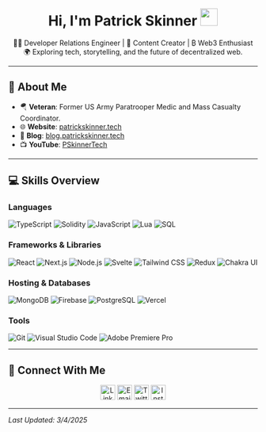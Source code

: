 <h1 align="center"><b>Hi, I'm Patrick Skinner</b> <img src="https://media.giphy.com/media/hvRJCLFzcasrR4ia7z/giphy.gif" width="35"></h1>

<p align="center">
  👨‍💻 Developer Relations Engineer | 🎥 Content Creator | ₿ Web3 Enthusiast <br>
  🌍 Exploring tech, storytelling, and the future of decentralized web.
</p>

---

## 🌟 About Me

- 🪂 **Veteran**: Former US Army Paratrooper Medic and Mass Casualty Coordinator.
- 🌐 **Website**: [patrickskinner.tech](https://patrickskinner.tech)
- 📝 **Blog**: [blog.patrickskinner.tech](https://blog.patrickskinner.tech)
- 📺 **YouTube**: [PSkinnerTech](https://youtube.com/@PSkinnerTech)

---

## 💻 Skills Overview

### **Languages**
![TypeScript](https://img.shields.io/badge/TypeScript-007ACC?style=for-the-badge&logo=typescript&logoColor=white)
![Solidity](https://img.shields.io/badge/Solidity-%23363636.svg?style=for-the-badge&logo=solidity&logoColor=white)
![JavaScript](https://img.shields.io/badge/JavaScript-F7DF1E?style=for-the-badge&logo=javascript&logoColor=black)
![Lua](https://img.shields.io/badge/Lua-2C2D72?style=for-the-badge&logo=lua&logoColor=white)
![SQL](https://img.shields.io/badge/SQL-336791?style=for-the-badge&logo=postgresql&logoColor=white)

### **Frameworks & Libraries**
![React](https://img.shields.io/badge/React-20232A?style=for-the-badge&logo=react&logoColor=61DAFB)
![Next.js](https://img.shields.io/badge/Next.js-000000?style=for-the-badge&logo=next.js&logoColor=white)
![Node.js](https://img.shields.io/badge/Node.js-339933?style=for-the-badge&logo=nodedotjs&logoColor=white)
![Svelte](https://img.shields.io/badge/Svelte-4A4A55?style=for-the-badge&logo=svelte&logoColor=FF3E00)
![Tailwind CSS](https://img.shields.io/badge/Tailwind_CSS-38B2AC?style=for-the-badge&logo=tailwind-css&logoColor=white)
![Redux](https://img.shields.io/badge/Redux-593D88?style=for-the-badge&logo=redux&logoColor=white)
![Chakra UI](https://img.shields.io/badge/Chakra%20UI-4ED1C5?style=for-the-badge&logo=chakraui&logoColor=white)

### **Hosting & Databases**
![MongoDB](https://img.shields.io/badge/MongoDB-4EA94B?style=for-the-badge&logo=mongodb&logoColor=white)
![Firebase](https://img.shields.io/badge/Firebase-039BE5?style=for-the-badge&logo=Firebase&logoColor=white)
![PostgreSQL](https://img.shields.io/badge/PostgreSQL-336791?style=for-the-badge&logo=postgresql&logoColor=white)
![Vercel](https://img.shields.io/badge/Vercel-%23000000.svg?style=for-the-badge&logo=vercel&logoColor=white)

### **Tools**
![Git](https://img.shields.io/badge/git-%23F05033.svg?style=for-the-badge&logo=git&logoColor=white)
![Visual Studio Code](https://img.shields.io/badge/Visual%20Studio%20Code-0078d7.svg?style=for-the-badge&logo=visual-studio-code&logoColor=white)
![Adobe Premiere Pro](https://img.shields.io/badge/Adobe%20Premiere%20Pro-9999FF.svg?style=for-thebadge&logo=Adobe%20Premiere%20Pro&logoColor=white)

---

## 🤝 Connect With Me
<p align="center">
  <a href="https://www.linkedin.com/in/patrickaskinner/" target="_blank"><img src="https://img.shields.io/badge/LinkedIn-%231DA1F2.svg?style=for-the-badge&logo=linkedin&logoColor=white" alt="LinkedIn" height="30"></a>
  <a href="mailto:me@patrickskinner.tech" target="_blank"><img src="https://img.shields.io/badge/Email-EA4335.svg?style=for-the-badge&logo=gmail&logoColor=white" alt="Email" height="30"></a>
  <a href="https://twitter.com/PSkinnerTech" target="_blank"><img src="https://img.shields.io/badge/Twitter-1DA1F2.svg?style=for-the-badge&logo=twitter&logoColor=white" alt="Twitter" height="30"></a>
  <a href="https://www.instagram.com/patrickskinner.tech/" target="_blank"><img src="https://img.shields.io/badge/Instagram-%23E4405F.svg?style=for-the-badge&logo=instagram&logoColor=white" alt="Instagram" height="30"></a>
</p>

---

_Last Updated: 3/4/2025_

